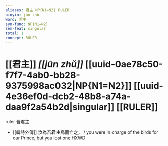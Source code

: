 ```yaml
---
aliases: 君主 NP{N1=N2} RULER
pinyin: jūn zhǔ
word: 君主
syn-func: NP{N1=N2}
sem-feat: singular
total: 1
concept: RULER 
---
```

# [[君主]] *[[jūn zhǔ]]*  [[uuid-0ae78c50-f7f7-4ab0-bb28-9375998ac032|NP{N1=N2}]] [[uuid-4e36ef0d-dcb2-48b8-a74a-daa9f2a54b2d|singular]] [[RULER]]
ruler 吾君主
 - [[韓詩外傳]] 汝為吾**君主**鳥而亡之， / you were in charge of the birds for our Prince, but you lost one.[HXWD](https://hxwd.org/textview.html?location=KR1c0066_tls_009-10a.12)